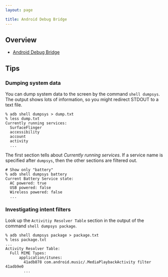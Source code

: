 ```yaml
---
layout: page

title: Android Debug Bridge
---
```


## Overview

* [Android Debug Bridge](http://developer.android.com/tools/help/adb.html)

## Tips

### Dumping system data

You can dump system data to the screen by the command `shell dumpsys`. The output shows lots of information, so you might redirect STDOUT to a text file.

    % adb shell dumpsys > dump.txt
    % less dump.txt
    Currently running services:
      SurfaceFlinger
      accessibility
      account
      activity
      ...

The first section tells about _Currently running services_. If a service name is specified after `dumpsys`, then the other sections are filtered out.

    # Show only "battery"
    % adb shell dumpsys battery
    Current Battery Service state:
      AC powered: true
      USB powered: false
      Wireless powered: false
      ...

### Investigating intent filters

Look up the `Activitiy Resolver Table` section in the output of the command `shell dumpsys package`.

    % adb shell dumpsys package > package.txt
    % less package.txt
    ...
    Activity Resolver Table:
      Full MIME Types:
          application/itunes:
            41adb878 com.android.music/.MediaPlaybackActivity filter 41adb9e0
            ...

